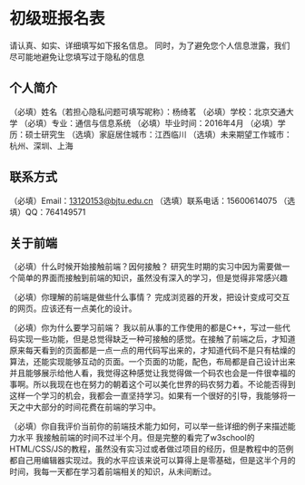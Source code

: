 # 初级班报名表

请认真、如实、详细填写如下报名信息。
同时，为了避免您个人信息泄露，我们尽可能地避免让您填写过于隐私的信息

## 个人简介

（必填）姓名（若担心隐私问题可填写昵称）：杨绮茗
（必填）学校：北京交通大学
（必填）专业：通信与信息系统
（必填）毕业时间：2016年4月
（必填）学历：硕士研究生
（选填）家庭居住城市：江西临川
（选填）未来期望工作城市：杭州、深圳、上海

## 联系方式

（必填）Email：13120153@bjtu.edu.cn
（选填）联系电话：15600614075
（选填）QQ：764149571

## 关于前端

（必填）什么时候开始接触前端？因何接触？
研究生时期的实习中因为需要做一个简单的界面而接触到前端的知识，虽然没有深入的学习，但是觉得非常感兴趣

（必填）你理解的前端是做些什么事情？
完成浏览器的开发，把设计变成可交互的网页。应该还有一点美化的设计。

（必填）你为什么要学习前端？
我以前从事的工作使用的都是C++，写过一些代码实现一些功能，但是总觉得缺乏一种可接触的感觉。在接触了前端之后，才知道原来每天看到的页面都是一点一点的用代码写出来的，才知道代码不是只有枯燥的算法，还能实现能够互动的页面。一个页面的功能，配色，布局都是自己设计出来并且能够展示给他人看，我觉得这种感觉让我觉得做一个码农也会是一件很幸福的事啊。所以我现在也在努力的朝着这个可以美化世界的码农努力着。不论能否得到这样一个学习的机会，我都会一直坚持学习。如果有一个很好的引导，我能够将一天之中大部分的时间花费在前端的学习中。

（必填）你自我评价当前你的前端技术能力如何，可以举一些详细的例子来描述能力水平
我接触前端的时间不过半个月。但是完整的看完了w3school的HTML/CSS/JS的教程，虽然没有实习过或者做过项目的经历，但是教程中的范例都自己用编辑器实现过。我的水平应该来说可以算得上是零基础，但是这半个月的时间，我每一天都在学习着前端相关的知识，从未间断过。

